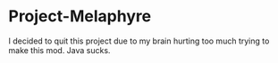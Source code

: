 # Project-Melaphyre
I decided to quit this project due to my brain hurting too much trying to make this mod. Java sucks.

